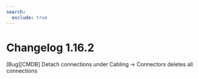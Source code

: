 ```yaml
---
search:
  exclude: true
---
```

# Changelog 1.16.2
<!-- cSpell:disable -->
<!-- markdownlint-disable MD052 -->
[Bug][CMDB] Detach connections under Cabling -> Connectors deletes all connections<br>
